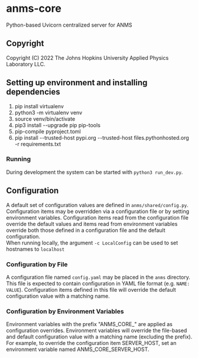 <!--
Copyright (c) 2023 The Johns Hopkins University Applied Physics
Laboratory LLC.

This file is part of the Asynchronous Network Managment System (ANMS).

Licensed under the Apache License, Version 2.0 (the "License");
you may not use this file except in compliance with the License.
You may obtain a copy of the License at
    http://www.apache.org/licenses/LICENSE-2.0
Unless required by applicable law or agreed to in writing, software
distributed under the License is distributed on an "AS IS" BASIS,
WITHOUT WARRANTIES OR CONDITIONS OF ANY KIND, either express or implied.
See the License for the specific language governing permissions and
limitations under the License.

This work was performed for the Jet Propulsion Laboratory, California
Institute of Technology, sponsored by the United States Government under
the prime contract 80NM0018D0004 between the Caltech and NASA under
subcontract 1658085.
-->
# anms-core

Python-based Uvicorn centralized server for ANMS

## Copyright

Copyright (C) 2022 The Johns Hopkins University Applied Physics Laboratory LLC.

## Setting up environment and installing dependencies

1. pip install virtualenv
2. python3 -m virtualenv venv
3. source venv/bin/activate
4. pip3 install --upgrade pip pip-tools
5. pip-compile pyproject.toml
6. pip install --trusted-host pypi.org --trusted-host files.pythonhosted.org -r requirements.txt

### Running

During development the system can be started with `python3 run_dev.py`.

## Configuration

A default set of configuration values are defined in `anms/shared/config.py`. Configuration items may be overridden via
a configuration file or by setting environment variables. Configuration items read from the configuration file override
the default values and items read from environment variables override both those defined in a configuration file and the
default configuration.  
When running locally, the argument `-c LocalConfig` can be used to set hostnames to `localhost`

### Configuration by File

A configuration file named `config.yaml` may be placed in the `anms` directory. This file is expected to contain
configuration in YAML file format (e.g. `NAME: VALUE`). Configuration items defined in this file will override the
default configuration value with a matching name.

### Configuration by Environment Variables

Environment variables with the prefix "ANMS_CORE_" are applied as configuration overrides. Environment variables will
override the file-based and default configuration value with a matching name (excluding the prefix). For example, to
override the configuration item SERVER_HOST, set an environment variable named ANMS_CORE_SERVER_HOST.